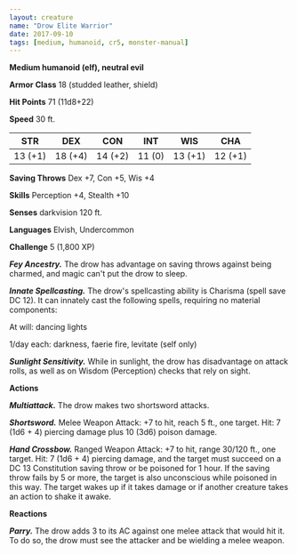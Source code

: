 ```yaml
---
layout: creature
name: "Drow Elite Warrior"
date: 2017-09-10
tags: [medium, humanoid, cr5, monster-manual]
---
```


**Medium humanoid (elf), neutral evil**

**Armor Class** 18 (studded leather, shield)

**Hit Points** 71 (11d8+22)

**Speed** 30 ft.

|   STR   |   DEX   |   CON   |   INT   |   WIS   |   CHA   |
|:-----:|:-----:|:-----:|:-----:|:-----:|:-----:|
| 13 (+1) | 18 (+4) | 14 (+2) | 11 (0) | 13 (+1) | 12 (+1) |

**Saving Throws** Dex +7, Con +5, Wis +4

**Skills** Perception +4, Stealth +10

**Senses** darkvision 120 ft.

**Languages** Elvish, Undercommon

**Challenge** 5 (1,800 XP)

***Fey Ancestry.*** The drow has advantage on saving throws against being charmed, and magic can't put the drow to sleep.

***Innate Spellcasting.*** The drow's spellcasting ability is Charisma (spell save DC 12). It can innately cast the following spells, requiring no material components: 

At will: dancing lights

1/day each: darkness, faerie fire, levitate (self only)

***Sunlight Sensitivity.*** While in sunlight, the drow has disadvantage on attack rolls, as well as on Wisdom (Perception) checks that rely on sight.

**Actions**

***Multiattack.*** The drow makes two shortsword attacks.

***Shortsword.*** Melee Weapon Attack: +7 to hit, reach 5 ft., one target. Hit: 7 (1d6 + 4) piercing damage plus 10 (3d6) poison damage.

***Hand Crossbow.*** Ranged Weapon Attack: +7 to hit, range 30/120 ft., one target. Hit: 7 (1d6 + 4) piercing damage, and the target must succeed on a DC 13 Constitution saving throw or be poisoned for 1 hour. If the saving throw fails by 5 or more, the target is also unconscious while poisoned in this way. The target wakes up if it takes damage or if another creature takes an action to shake it awake.

**Reactions**

***Parry.*** The drow adds 3 to its AC against one melee attack that would hit it. To do so, the drow must see the attacker and be wielding a melee weapon.

